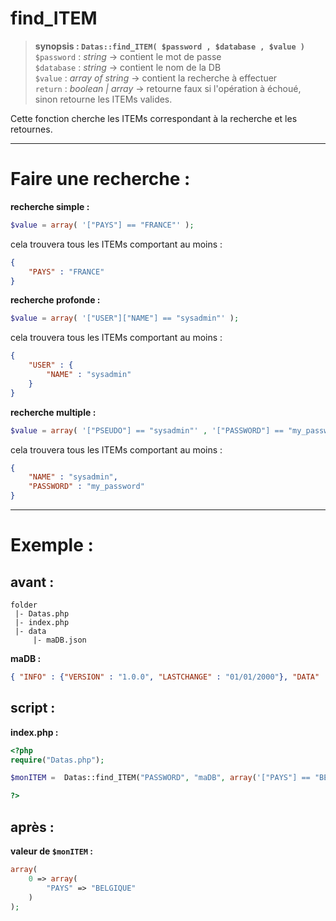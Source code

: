# find_ITEM

> **synopsis : `Datas::find_ITEM( $password , $database , $value )`**  
> `$password` : *string* -> contient le mot de passe  
> `$database` : *string* -> contient le nom de la DB  
> `$value` : *array of string* -> contient la recherche à effectuer  
> `return` : *boolean | array* -> retourne faux si l'opération à échoué, sinon retourne les ITEMs valides.  

Cette fonction cherche les ITEMs correspondant à la recherche et les retournes.  

---

# Faire une recherche :

**recherche simple :**

```php
$value = array( '["PAYS"] == "FRANCE"' );
```

cela trouvera tous les ITEMs comportant au moins :

```json
{
    "PAYS" : "FRANCE"
}
```

**recherche profonde :**


```php
$value = array( '["USER"]["NAME"] == "sysadmin"' );
```

cela trouvera tous les ITEMs comportant au moins :

```json
{
    "USER" : {
        "NAME" : "sysadmin"
    }
}
```

**recherche multiple :**


```php
$value = array( '["PSEUDO"] == "sysadmin"' , '["PASSWORD"] == "my_password"' );
```

cela trouvera tous les ITEMs comportant au moins :

```json
{
    "NAME" : "sysadmin",
    "PASSWORD" : "my_password"
}
```

---

# Exemple : 

## avant :

```
folder
 |- Datas.php
 |- index.php
 |- data
     |- maDB.json
```
**maDB :**  

```JSON
{ "INFO" : {"VERSION" : "1.0.0", "LASTCHANGE" : "01/01/2000"}, "DATA" : [{"PAYS" : "FRANCE"}, {"PAYS" : "BELGIQUE"}, {"PAYS" : "USA"}]}
```

## script :

**index.php :**  

```php
<?php
require("Datas.php");

$monITEM =  Datas::find_ITEM("PASSWORD", "maDB", array('["PAYS"] == "BELGIQUE"'));

?>
```

## après :

**valeur de `$monITEM` :**  

```php
array(
    0 => array(
        "PAYS" => "BELGIQUE"
    )
);
```
